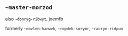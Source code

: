 ## `~master-morzod`
also `~donryg-ribwyt`, joemfb

formerly `~novlen-hanweb`, `~ropdeb-sorymr`, `~racryn-ridpun`